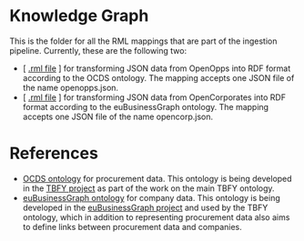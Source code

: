 # Knowledge Graph
This is the folder for all the RML mappings that are part of the ingestion pipeline. Currently, these are the following two:

* [ [.rml file](https://github.com/TBFY/knowledge-graph/rml-mappings/openopps.rml) ] for transforming JSON data from OpenOpps into RDF format according to the OCDS ontology.
The mapping accepts one JSON file of the name openopps.json.
*  [ [.rml file](https://github.com/TBFY/knowledge-graph/rml-mappings/opencorp.rml) ] for transforming JSON data from OpenCorporates into RDF format according to the euBusinessGraph ontology.
The mapping accepts one JSON file of the name opencorp.json.



# References

* [OCDS ontology](https://github.com/TBFY/ocds-ontology) for procurement data. This ontology is being developed in the [TBFY project](http://theybuyforyou.eu) as part of the work on the main TBFY ontology.
* [euBusinessGraph ontology](https://github.com/euBusinessGraph/eubg-data) for company data. This ontology is being developed in the [euBusinessGraph project](http://eubusinessgraph.eu/) and used by the TBFY ontology, which in addition to representing procurement data also aims to define links between procurement data and companies.

